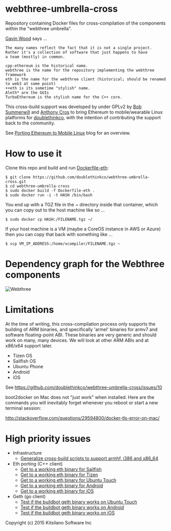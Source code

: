 # webthree-umbrella-cross

Repository containing Docker files for cross-compilation of the
components within the "webthree umbrella".

[Gavin Wood](https://github.com/gavofyork) says ...

    The many names reflect the fact that it is not a single project.
    Rather it's a collection of software that just happens to have
    a team (mostly) in common.
    
    cpp-ethereum is the historical name.
    webthree is the name for the repository implementing the webthree framework
    eth is the name for the webthree client (historical; should be renamed to web3 at some point)
    ++eth is its sometime "stylish" name.
    Aleth* are the GUIs
    TurboEthereum is the stylish name for the C++ core.

This cross-build support was developed by under GPLv2 by
[Bob Summerwill](http://bobsummerwill.com)
and
[Anthony Cros](https://github.com/anthony-cros) to
bring Ethereum to mobile/wearable Linux platforms for
[doublethinkco](http://doublethink.co),
with the intention of contributing the support back to the community.

See [Porting Ethereum to Mobile Linux](http://doublethink.co/2015/09/22/porting-ethereum-to-mobile-linux/)
blog for an overview.

# How to use it

Clone this repo and build and run [Dockerfile-eth](https://github.com/doublethinkco/webthree-umbrella-cross/blob/master/Dockerfile-eth):

    $ git clone https://github.com/doublethinkco/webthree-umbrella-cross.git
    $ cd webthree-umbrella-cross
    $ sudo docker build -f Dockerfile-eth .
    $ sudo docker run -i -t HASH /bin/bash

You end up with a TGZ file in the ~ directory inside that container,
which you can copy out to the host machine like so ...

    $ sudo docker cp HASH:/FILENAME.tgz ~/

If your host machine is a VM (maybe a CoreOS instance in AWS or Azure)
then you can copy that back with something like ...

    $ scp VM_IP_ADDRESS:/home/xcompiler/FILENAME.tgz ~

# Dependency graph for the Webthree components

![Webthree](https://ipfs.pics/ipfs/QmPoeqadSbjshYZeibtTgdkXAXCyvCtsrejSe8xY2hSure)

# Limitations

At the time of writing, this cross-compilation process only supports
the building of ARM binaries, and specifically 'armel' binaries for
armv7 and software floating-point ABI.  These binaries are very
generic and should work on many, many devices.  We will look at other
ARM ABIs and at x86/x64 support later.

* Tizen OS
* Sailfish OS
* Ubuntu Phone
* Android
* iOS

See https://github.com/doublethinkco/webthree-umbrella-cross/issues/10

boot2docker on Mac does not "just work" when installed.  Here are the
commands you will inevitably forget whenever you reboot or start a new
terminal session:

http://stackoverflow.com/questions/29594800/docker-tls-error-on-mac/

# High priority issues

* Infrastructure
    * [Generalize cross-build scripts to support armhf, i386 and x86_64](https://github.com/doublethinkco/webthree-umbrella-cross/issues/10)
* Eth porting (C++ client)
    * [Get to a working eth binary for Sailfish](https://github.com/doublethinkco/webthree-umbrella-cross/issues/21)
    * [Get to a working eth binary for Tizen](https://github.com/doublethinkco/webthree-umbrella-cross/issues/20)
    * [Get to a working eth binary for Ubuntu Touch](https://github.com/doublethinkco/webthree-umbrella-cross/issues/3)
    * [Get to a working eth binary for Android](https://github.com/doublethinkco/webthree-umbrella-cross/issues/36)
    * [Get to a working eth binary for iOS](https://github.com/doublethinkco/webthree-umbrella-cross/issues/36)
* Geth (go client)
    * [Test if the buildbot geth binary works on Ubuntu Touch](https://github.com/doublethinkco/webthree-umbrella-cross/issues/22)
    * [Test if the buildbot geth binary works on Android](https://github.com/doublethinkco/webthree-umbrella-cross/issues/26)
    * [Test if the buildbot geth binary works on iOS](https://github.com/doublethinkco/webthree-umbrella-cross/issues/27)

Copyright (c) 2015 Kitsilano Software Inc
